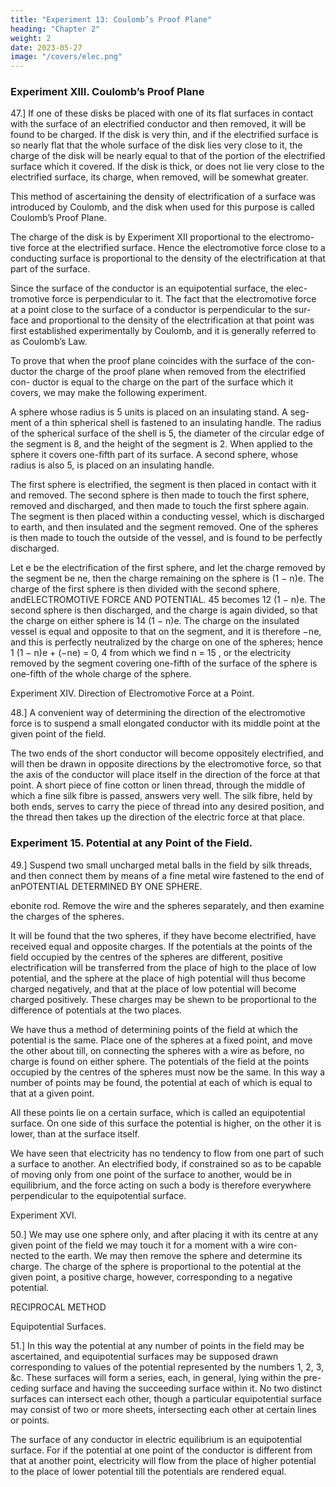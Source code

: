 ```yaml
---
title: "Experiment 13: Coulomb’s Proof Plane"
heading: "Chapter 2"
weight: 2
date: 2023-05-27
image: "/covers/elec.png"
---
```



### Experiment XIII. Coulomb’s Proof Plane

47.] If one of these disks be placed with one of its flat surfaces in contact with the surface of an electrified conductor and then removed, it will be found to be charged. If the disk is very thin, and if the electrified surface is so nearly flat that the whole surface of the disk lies very close to it, the charge of the disk will be nearly equal to that of the portion of the electrified surface which it covered. If the disk is thick, or does not lie very close to the electrified surface, its charge, when removed, will be somewhat greater.

This method of ascertaining the density of electrification of a surface was
introduced by Coulomb, and the disk when used for this purpose is called
Coulomb’s Proof Plane.

The charge of the disk is by Experiment XII proportional to the electromo-
tive force at the electrified surface. Hence the electromotive force close to a
conducting surface is proportional to the density of the electrification at that
part of the surface.

Since the surface of the conductor is an equipotential surface, the elec-
tromotive force is perpendicular to it. The fact that the electromotive force
at a point close to the surface of a conductor is perpendicular to the sur-
face and proportional to the density of the electrification at that point was
first established experimentally by Coulomb, and it is generally referred to as
Coulomb’s Law.

To prove that when the proof plane coincides with the surface of the con-
ductor the charge of the proof plane when removed from the electrified con-
ductor is equal to the charge on the part of the surface which it covers, we
may make the following experiment.

A sphere whose radius is 5 units is placed on an insulating stand. A seg-
ment of a thin spherical shell is fastened to an insulating handle. The radius
of the spherical surface of the shell is 5, the diameter of the circular edge of
the segment is 8, and the height of the segment is 2. When applied to the
sphere it covers one-fifth part of its surface. A second sphere, whose radius
is also 5, is placed on an insulating handle.

The first sphere is electrified, the segment is then placed in contact with
it and removed. The second sphere is then made to touch the first sphere,
removed and discharged, and then made to touch the first sphere again. The
segment is then placed within a conducting vessel, which is discharged to
earth, and then insulated and the segment removed. One of the spheres is
then made to touch the outside of the vessel, and is found to be perfectly
discharged.

Let e be the electrification of the first sphere, and let the charge removed
by the segment be ne, then the charge remaining on the sphere is (1 − n)e.
The charge of the first sphere is then divided with the second sphere, andELECTROMOTIVE FORCE AND POTENTIAL.
45
becomes 12 (1 − n)e. The second sphere is then discharged, and the charge is
again divided, so that the charge on either sphere is 14 (1 − n)e. The charge
on the insulated vessel is equal and opposite to that on the segment, and it
is therefore −ne, and this is perfectly neutralized by the charge on one of the
spheres; hence
1
(1 − n)e + (−ne) = 0,
4
from which we find
n = 15 ,
or the electricity removed by the segment covering one-fifth of the surface of
the sphere is one-fifth of the whole charge of the sphere.

Experiment XIV.
Direction of Electromotive Force at a Point.

48.] A convenient way of determining the direction of the electromotive force is to suspend a small elongated conductor with its middle point at the given point of the field.

The two ends of the short conductor will become oppositely electrified, and will then be drawn in opposite directions by the electromotive force, so that the axis of the conductor will place itself in the direction of the force at that point. A short piece of fine cotton or linen thread, through the middle of which a fine silk fibre is passed, answers very well. The silk fibre, held by both ends, serves to carry the piece of thread into any desired position, and the thread then takes up the direction of the electric force at that place.


### Experiment 15. Potential at any Point of the Field.

49.] Suspend two small uncharged metal balls in the field by silk threads,
and then connect them by means of a fine metal wire fastened to the end of anPOTENTIAL DETERMINED BY ONE SPHERE.

ebonite rod. Remove the wire and the spheres separately, and then examine
the charges of the spheres.

It will be found that the two spheres, if they have become electrified, have
received equal and opposite charges. If the potentials at the points of the field
occupied by the centres of the spheres are different, positive electrification
will be transferred from the place of high to the place of low potential, and
the sphere at the place of high potential will thus become charged negatively,
and that at the place of low potential will become charged positively. These
charges may be shewn to be proportional to the difference of potentials at the
two places.

We have thus a method of determining points of the field at which the
potential is the same. Place one of the spheres at a fixed point, and move the
other about till, on connecting the spheres with a wire as before, no charge
is found on either sphere. The potentials of the field at the points occupied
by the centres of the spheres must now be the same. In this way a number
of points may be found, the potential at each of which is equal to that at a
given point.

All these points lie on a certain surface, which is called an equipotential
surface. On one side of this surface the potential is higher, on the other it is
lower, than at the surface itself.

We have seen that electricity has no tendency to flow from one part of
such a surface to another. An electrified body, if constrained so as to be
capable of moving only from one point of the surface to another, would be
in equilibrium, and the force acting on such a body is therefore everywhere
perpendicular to the equipotential surface.

Experiment XVI.

50.] We may use one sphere only, and after placing it with its centre at
any given point of the field we may touch it for a moment with a wire con-
nected to the earth. We may then remove the sphere and determine its charge.
The charge of the sphere is proportional to the potential at the given point, a
positive charge, however, corresponding to a negative potential.

RECIPROCAL METHOD

Equipotential Surfaces.

51.] In this way the potential at any number of points in the field may be
ascertained, and equipotential surfaces may be supposed drawn corresponding
to values of the potential represented by the numbers 1, 2, 3, &c.
These surfaces will form a series, each, in general, lying within the pre-
ceding surface and having the succeeding surface within it. No two distinct
surfaces can intersect each other, though a particular equipotential surface
may consist of two or more sheets, intersecting each other at certain lines or
points.

The surface of any conductor in electric equilibrium is an equipotential
surface. For if the potential at one point of the conductor is different from
that at another point, electricity will flow from the place of higher potential
to the place of lower potential till the potentials are rendered equal.


